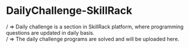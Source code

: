 # DailyChallenge-SkillRack
/
=> Daily challenge is a section in SkillRack platform, where programming questions are updated in daily basis.  
/
=> The daily challenge programs are solved and will be uploaded here. 

